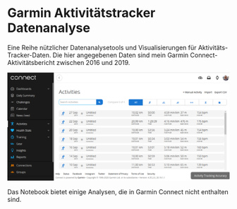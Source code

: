 # Garmin Aktivitätstracker Datenanalyse


Eine Reihe nützlicher Datenanalysetools und Visualisierungen für Aktivitäts-Tracker-Daten. Die hier angegebenen Daten sind mein Garmin Connect-Aktivitätsbericht zwischen 2016 und 2019.

![](https://github.com/caxenie/garmin-tracker-analytics/raw/master/activities.png)

Das Notebook bietet einige Analysen, die in Garmin Connect nicht enthalten sind.
